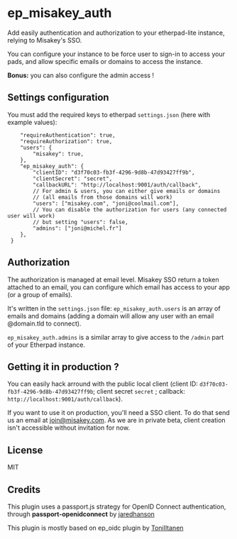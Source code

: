 ep_misakey_auth
=======

Add easily authentication and authorization to your etherpad-lite instance, relying to Misakey's SSO.

You can configure your instance to be force user to sign-in to access your pads, and allow specific 
emails or domains to access the instance.

**Bonus:** you can also configure the admin access !


## Settings configuration

You must add the required keys to etherpad `settings.json` (here with example values):


``` jsonc
    "requireAuthentication": true,
    "requireAuthorization": true,
    "users": {
        "misakey": true,
    },
    "ep_misakey_auth": {
        "clientID": "d3f70c03-fb3f-4296-9d8b-47d93427ff9b",
        "clientSecret": "secret",
        "callbackURL": "http://localhost:9001/auth/callback",
        // For admin & users, you can either give emails or domains
        // (all emails from those domains will work)
        "users": ["misakey.com", "joni@coolmail.com"],
        // You can disable the authorization for users (any connected user will work)
        // but setting "users": false,
        "admins": ["joni@michel.fr"] 
    },
 }
```

## Authorization

The authorization is managed at email level. Misakey SSO return a token attached to an email,
you can configure which email has access to your app (or a group of emails).

It's written in the `settings.json` file: `ep_misakey_auth.users` is an array of emails and domains
(adding a domain will allow any user with an email @domain.tld to connect). 

`ep_misakey_auth.admins` is a similar array to give access to the `/admin` part of your Etherpad instance.

## Getting it in production ?

You can easily hack arround with the public local client (client ID: `d3f70c03-fb3f-4296-9d8b-47d93427ff9b`; client secret `secret` ; callback: `http://localhost:9001/auth/callback`).

If you want to use it on production, you'll need a SSO client. To do that send us an email at [join@misakey.com](mailto:join@misakey.com).
As we are in private beta, client creation isn't accessible without invitation for now.

## License

MIT

## Credits

This plugin uses a passport.js strategy for OpenID Connect authentication,
through **passport-openidconnect** by [jaredhanson](https://github.com/jaredhanson/passport-openidconnect)

This plugin is mostly based on ep_oidc plugin by [ToniIltanen](https://github.com/ToniIltanen/ep_oidc)
